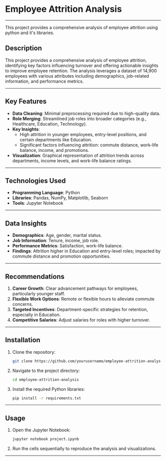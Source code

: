 # Employee Attrition Analysis
---
This project provides a comprehensive analysis of employee attrition using python and it's libraries.
## Description
This project provides a comprehensive analysis of employee attrition, identifying key factors influencing turnover and offering actionable insights to improve employee retention. The analysis leverages a dataset of 14,900 employees with various attributes including demographics, job-related information, and performance metrics.

---

## Key Features
- **Data Cleaning**: Minimal preprocessing required due to high-quality data.
- **Role Merging**: Streamlined job roles into broader categories (e.g., Healthcare, Education, Technology).
- **Key Insights**:
  - High attrition in younger employees, entry-level positions, and certain departments like Education.
  - Significant factors influencing attrition: commute distance, work-life balance, income, and promotions.
- **Visualization**: Graphical representation of attrition trends across departments, income levels, and work-life balance ratings.

---

## Technologies Used
- **Programming Language**: Python
- **Libraries**: Pandas, NumPy, Matplotlib, Seaborn
- **Tools**: Jupyter Notebook

---

## Data Insights
- **Demographics**: Age, gender, marital status.
- **Job Information**: Tenure, income, job role.
- **Performance Metrics**: Satisfaction, work-life balance.
- **Findings**: Attrition higher in Education and entry-level roles; impacted by commute distance and promotion opportunities.

---

## Recommendations
1. **Career Growth**: Clear advancement pathways for employees, particularly younger staff.
2. **Flexible Work Options**: Remote or flexible hours to alleviate commute concerns.
3. **Targeted Incentives**: Department-specific strategies for retention, especially in Education.
4. **Competitive Salaries**: Adjust salaries for roles with higher turnover.

---

## Installation
1. Clone the repository:
   ```bash
   git clone https://github.com/yourusername/employee-attrition-analysis.git
   ```
2. Navigate to the project directory:
   ```bash
   cd employee-attrition-analysis
   ```
3. Install the required Python libraries:
   ```bash
   pip install -r requirements.txt
   ```

---

## Usage
1. Open the Jupyter Notebook:
   ```bash
   jupyter notebook project.ipynb
   ```
2. Run the cells sequentially to reproduce the analysis and visualizations.

---


